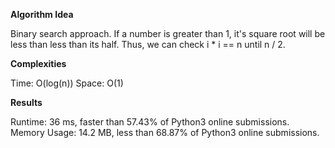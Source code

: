 **Algorithm Idea**

Binary search approach. If a number is greater than 1, it's square root will 
be less than less than its half. Thus, we can check i * i == n until n / 2. 

**Complexities**

Time: O(log(n))
Space: O(1)

**Results**

Runtime: 36 ms, faster than 57.43% of Python3 online submissions.
Memory Usage: 14.2 MB, less than 68.87% of Python3 online submissions. 
